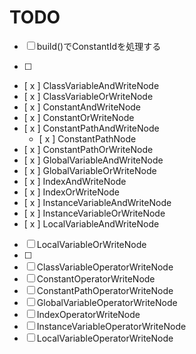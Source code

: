 # TODO

- [ ] build()でConstantIdを処理する


- [ ]
- [ x ] ClassVariableAndWriteNode
- [ x ] ClassVariableOrWriteNode
- [ x ] ConstantAndWriteNode
- [ x ] ConstantOrWriteNode
- [ x ] ConstantPathAndWriteNode
    - [ x ] ConstantPathNode
- [ x ] ConstantPathOrWriteNode
- [ x ] GlobalVariableAndWriteNode
- [ x ] GlobalVariableOrWriteNode
- [ x ] IndexAndWriteNode
- [ x ] IndexOrWriteNode
- [ x ] InstanceVariableAndWriteNode
- [ x ] InstanceVariableOrWriteNode
- [ x ] LocalVariableAndWriteNode
- [  ] LocalVariableOrWriteNode
- [ ]
- [ ] ClassVariableOperatorWriteNode
- [ ] ConstantOperatorWriteNode
- [ ] ConstantPathOperatorWriteNode
- [ ] GlobalVariableOperatorWriteNode
- [ ] IndexOperatorWriteNode
- [ ] InstanceVariableOperatorWriteNode
- [ ] LocalVariableOperatorWriteNode
